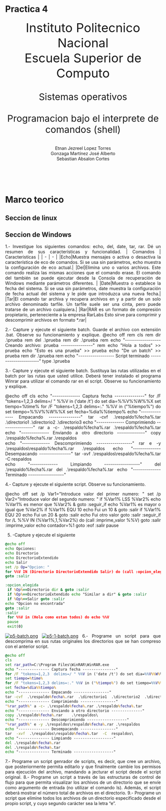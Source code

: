 <style>
    .left{text-align: left;}
    .right{text-align: right;}
    .center{text-align: center;}
    .just{text-align: justify;}
    .title{font-size: 40px;}
    .subtitle{font-size: 30px;}
</style>

# Practica 4

<div class="center title">
Instituto Politecnico Nacional
<br>
Escuela Superior de Computo
</div>
<br><br>
<div class="center subtitle">
Sistemas operativos
</div>
<br><br>
<div class="center subtitle">
Programacion bajo el interprete de comandos (shell)
</div>
<br><br>
<div class="center">
Etnan Jezreel Lopez Torres <br>
Gonzaga Martínez José Alberto <br>
Sebastian Absalon Cortes<br>
</div>

<div class="just">
<br><br><br><br>

# Marco teorico

## Seccion de linux

## Seccion de Windows
1.- Investigue los siguientes comandos: echo, del, date, tar, rar. Dé un resumen de sus características y funcionalidad.
| Comandos | Caracteristicas |
| - | - |
|Echo|Muestra mensajes o activa o desactiva la característica de eco de comandos. Si se usa sin parámetros, echo muestra la configuración de eco actual.|
|Del|Elimina uno o varios archivos. Este comando realiza las mismas acciones que el comando erase. El comando del también se puede ejecutar desde la Consola de recuperación de Windows mediante parámetros diferentes. |
|Date|Muestra o establece la fecha del sistema. Si se usa sin parámetros, date muestra la configuración de fecha actual del sistema y le pide que introduzca una nueva fecha.|
|Tar|El comando tar archiva y recupera archivos en y a partir de un solo archivo denominado tarfile. Un tarfile suele ser una cinta, pero puede tratarse de un archivo cualquiera.|
|Rar|RAR es un formato de compresión propietario, perteneciente a la empresa RarLabs Esto sirve para comprimir y descomprimir archivos en formato *.rar|


2.- Capture y ejecute el siguiente batch. Guarde el archivo con extensión .bat. Observe su funcionamiento y explique.
@echo off
rem
cls
rem
dir .\prueba
rem
del .\prueba
rem
dir .\prueba
rem
echo "------------------ Creando archivo: prueba ----------------"
rem
echo "Hola a todos" >> prueba
echo "Esto es una prueba" >> prueba
echo "De un batch" >> prueba
rem
dir .\prueba
rem
echo "------------------ Script terminado ----------------------"
type .\prueba

3.- Capture y ejecute el siguiente batch. Sustituya las rutas utilizadas en el batch por las rutas que usted
utilice. Deberá tener instalado el programa Winrar para utilizar el comando rar en el script. Observe
su funcionamiento y explique.

@echo off
cls
echo "-------------- Captura fecha ---------------"
for /F "tokens=1,2,3 delims=/ " %%V in ('date /t') do set dia=%%V%%W%%X
set tiempo=%time%
for /F "tokens=1,2,3 delims=:." %%V in ("%tiempo%") do set tiempo=%%V%%W%%X
set fecha=%dia%%tiempo%
echo "-------------- Empacando ----------------"
tar -cvf .\respaldo%fecha%.tar .\directorio1 .\directorio2 .\directorio3
echo "-------------- Comprimiendo ----------------"
rar a -c- .\respaldo%fecha%.rar .\respaldo%fecha%.tar
echo "-------------- Enviando a otro directorio --------------"
copy .\respaldo%fecha%.rar .\respaldos\
echo "-------------- Descomprimiendo ------------------"
rar e -y .\respaldos\respaldo%fecha%.rar .\respaldos
echo "-------------- Desempacando ----------------"
tar -xvf .\respaldos\respaldo%fecha%.tar -C respaldos\
echo "-------------- Limpiando ------------------"
del .\respaldo%fecha%.rar
del .\respaldo%fecha%.tar
echo "-------------- Terminado ------------------"

4.- Capture y ejecute el siguiente script. Observe su funcionamiento.

@echo off
set /p Var1="Introduce valor del primer numero: "
set /p Var2="Introduce valor del segundo numero: "
if %Var1% LSS %Var2% echo %Var1% es menor que %Var2% & goto :seguir_if
echo %Var1% es mayor o igual que %Var2%
if %Var1% EQU 10 echo Fui un 10 & goto :salir
if %Var1% EQU 20 echo Fui un 20 & goto :salir
echo Fui otro valor
goto :salir
:seguir_if
for /L %%V IN (%Var1%,1,%Var2%) do (call :imprime_valor %%V)
goto :salir
:imprime_valor
echo contador=%1
goto :eof
:salir
pause

5. -Capture y ejecute el siguiente 
````bat
@echo off
echo Opciones:
echo Directorio
echo DirectorioExtendido
echo Salir
set /p Op="Opcion: "
for %%V IN (Directorio DirectorioExtendido Salir) do (call :opcion_elegida %%V)
goto :salir

:opcion_elegida
 if %Op%==Directorio dir & goto :salir
 if %Op%==DirectorioExtendido echo "Similar a dir" & goto :salir
 if %Op%==Salir goto :salir
echo "Opcion no encontrada"
goto :salir
:salir
 for %%V in (Hola como estan todos) do echo %%V
 pause
 exit(0) 
````
[![p5-batch.png](https://i.postimg.cc/pV4k5Vsg/p5-batch.png)](https://postimg.cc/YjNQJ7K3)
[![p5-1-batch.png](https://i.postimg.cc/23NSnfZ4/p5-1-batch.png)](https://postimg.cc/hQMnq6Mj)
6.- Programe un script para que descomprima en sus rutas originales los directorios que se han compreso con el anterior script.
````bat
@echo off
cls
set rar_path=C:\Program Files\WinRAR\WinRAR.exe
echo "-------------- Captura fecha ---------------"
for /F "tokens=1,2,3  delims=/ " %%V in ('date /t') do set dia=%%V%%W%%X
set tiempo=%time%
for /F "tokens=1,2,3 delims=:." %%V in ("%tiempo%") do set tiempo=%%V%%W%%X
set fecha=%dia%%tiempo% 
echo "-------------- Empacando ----------------"    
tar -cvf  .\respaldo%fecha%.rar  .\directorio1  .\directorio2  .\directorio3
echo "-------------- Comprimiendo ----------------"
"%rar_path%" a -c- .\respaldo%fecha%.rar .\respaldo%fecha%.tar
echo "-------------- Enviando a otro directorio --------------"
copy .\respaldo%fecha%.rar    .\respaldos\
echo "-------------- Descomprimiendo ------------------"
"%rar_path%" e -y .\respaldos\respaldo%fecha%.rar .\respaldos
echo "-------------- Desempacando ----------------"
tar  -xvf  .\respaldos\respaldo%fecha%.tar  -C  respaldos\
echo "-------------- Limpiando ------------------"
del .\respaldo%fecha%.rar
del .\respaldo%fecha%.tar
echo "-------------- Terminado ------------------"

````
7.- Programe un script genrador de scripts, es decir, que cree un archivo, que posteriormente permita editarlo y que finalmente cambie los permisos para ejecución del archivo, mandando a jecturar el script desde el script original.
8.- Programe un script a través de las estructuras de control de flujo para que permita visualizar los archivos de un directorio que se envíe como argumento de entrada (no utilizar el comando ls). Además, el script deberá mostrar el número total de archivos en el directorio.
9.- Programe un script que elimine todos los archivos de un directorio especificado desde el propio script, y cuyo segundo carácter sea la letra “e”. 
###
